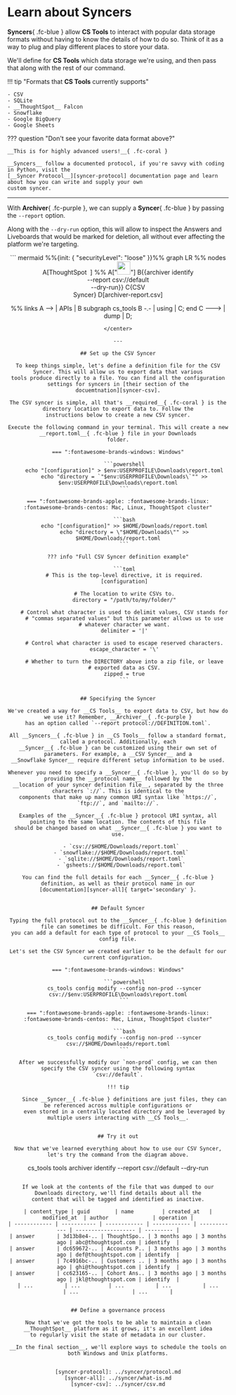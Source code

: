<style>
  /* Hide the "Edit on Github" button */
  .md-content__button { display: none; }

  /* Make better use of whitespace for supported syncers */
  .admonition.tip > ul { columns: 3; }
</style>

# Learn about Syncers

__Syncers__{ .fc-blue } allow __CS Tools__ to interact with popular data storage formats without having to know the
details of how to do so. Think of it as a way to plug and play different places to store your data.

We'll define for __CS Tools__ which data storage we're using, and then pass that along with the rest of our command.

!!! tip "Formats that __CS Tools__ currently supports"

    - CSV
    - SQLite
    - __ThoughtSpot__ Falcon
    - Snowflake
    - Google BigQuery
    - Google Sheets

??? question "Don't see your favorite data format above?"

    __This is for highly advanced users!__{ .fc-coral }

    __Syncers__ follow a documented protocol, if you're savvy with coding in Python, visit the
    [__Syncer Protocol__][syncer-protocol] documentation page and learn about how you can write and supply your own
    custom syncer.

---

With __Archiver__{ .fc-purple }, we can supply a __Syncer__{ .fc-blue } by passing the `--report` option.

Along with the `--dry-run` option, this will allow to inspect the Answers and Liveboards that would be marked for
deletion, all without ever affecting the platform we're targeting.

<center>
``` mermaid
  %%{init: { "securityLevel": "loose" }}%%
graph LR
  %% nodes
  A[ThoughtSpot &#8203 ]
  %% A["<img src='https://imageio.forbes.com/specials-images/imageserve/5d7912fb0762110008c1ec70/0x0.jpg'; width='30' />"]
  B{{archiver identify<br/>--report csv://default<br/>--dry-run}}
  C{CSV<br/>Syncer}
  D[archiver-report.csv]

  %% links
  A --> | APIs | B
  subgraph cs_tools
  B -.- | using | C;
  end
  C ---> | dump | D;
```
</center>

---

## Set up the CSV Syncer

To keep things simple, let's define a definition file for the CSV Syncer. This will allow us to export data that various
tools produce directly to a file. You can find all the configuration settings for syncers in [their section of the
docuemtnation][syncer-csv].

The CSV syncer is simple, all that's __required__{ .fc-coral } is the directory location to export data to. Follow the
instructions below to create a new CSV syncer.

Execute the following command in your terminal. This will create a new __report.toml__{ .fc-blue } file in your Downloads
folder.

=== ":fontawesome-brands-windows: Windows"

    ```powershell
    echo "[configuration]" > $env:USERPROFILE\Downloads\report.toml
    echo "directory = `"$env:USERPROFILE\Downloads\`"" >> $env:USERPROFILE\Downloads\report.toml
    ```

=== ":fontawesome-brands-apple: :fontawesome-brands-linux: :fontawesome-brands-centos: Mac, Linux, ThoughtSpot cluster"

    ```bash
    echo "[configuration]" >> $HOME/Downloads/report.toml
    echo "directory = \"$HOME/Downloads\"" >> $HOME/Downloads/report.toml
    ```

??? info "Full CSV Syncer definition example"

    ```toml
    # This is the top-level directive, it is required.
    [configuration]

    # The location to write CSVs to.
    directory = "/path/to/my/folder/"
    
    # Control what character is used to delimit values, CSV stands for
    # "commas separated values" but this parameter allows us to use
    # whatever character we want.
    delimiter = '|'
    
    # Control what character is used to escape reserved characters.
    escape_character = '\'
    
    # Whether to turn the DIRECTORY above into a zip file, or leave
    # exported data as CSV.
    zipped = true
    ```


## Specifying the Syncer

We've created a way for __CS Tools__ to export data to CSV, but how do we use it? Remember, __Archiver__{ .fc-purple }
has an option called `--report protocol://DEFINITION.toml`.

All __Syncers__{ .fc-blue } in __CS Tools__ follow a standard format, called a protocol. Additionally, each
__Syncer__{ .fc-blue } can be customized using their own set of parameters. For example, a __CSV Syncer__ and a
__Snowflake Syncer__ require different setup information to be used.

Whenever you need to specify a __Syncer__{ .fc-blue }, you'll do so by providing the __protocol name__ followed by the
__location of your syncer definition file__, separated by the three characters `://`. This is identical to the
components that make up many common URI syntax like `https://`, `ftp://`, and `mailto://`.

Examples of the __Syncer__{ .fc-blue } protocol URI syntax, all pointing to the same location. The contents of this file
should be changed based on what __Syncer__{ .fc-blue } you want to use.

  - `csv://$HOME/Downloads/report.toml`
  - `snowflake://$HOME/Downloads/report.toml`
  - `sqlite://$HOME/Downloads/report.toml`
  - `gsheets://$HOME/Downloads/report.toml`

You can find the full details for each __Syncer__{ .fc-blue } definition, as well as their protocol name in our
[documentation][syncer-all]{ target='secondary' }.


## Default Syncer

Typing the full protocol out to the __Syncer__{ .fc-blue } definition file can sometimes be difficult. For this reason,
you can add a default for each type of protocol to your __CS Tools__ config file.

Let's set the CSV Syncer we created earlier to be the default for our current configuration.

=== ":fontawesome-brands-windows: Windows"

    ```powershell
    cs_tools config modify --config non-prod --syncer csv://$env:USERPROFILE\Downloads\report.toml
    ```

=== ":fontawesome-brands-apple: :fontawesome-brands-linux: :fontawesome-brands-centos: Mac, Linux, ThoughtSpot cluster"

    ```bash
    cs_tools config modify --config non-prod --syncer csv://$HOME/Downloads/report.toml
    ```

After we successfully modify our `non-prod` config, we can then specify the CSV syncer using the following syntax
`csv://default`.

!!! tip

    Since __Syncer__{ .fc-blue } definitions are just files, they can be referenced across multiple configurations or
    even stored in a centrally located directory and be leveraged by multiple users interacting with __CS Tools__.


## Try it out

Now that we've learned everything about how to use our CSV Syncer, let's try the command from the diagram above.

```
cs_tools tools archiver identify
--report csv://default
--dry-run
```

If we look at the contents of the file that was dumped to our Downloads directory, we'll find details about all the
content that will be tagged and identified as inactive.

| content_type | guid        | name         | created_at   | modified_at  | author              | operation |
| ------------ | ----------- | ------------ | ------------ | ------------ | ------------------- | --------- |
| answer       | 3d13b8e4-.. | ThoughtSpo.. | 3 months ago | 3 months ago | abc@thoughtspot.com | identify  |
| answer       | dc659672-.. | Accounts P.. | 3 months ago | 3 months ago | def@thoughtspot.com | identify  |
| answer       | 7c4916bc-.. | Customers .. | 3 months ago | 3 months ago | ghi@thoughtspot.com | identify  |
| answer       | cc623165-.. | Cohort Ans.. | 3 months ago | 3 months ago | jkl@thoughtspot.com | identify  |
| ...          | ...         | ...          | ...          | ...          | ...                 | ...       |


## Define a governance process

Now that we've got the tools to be able to maintain a clean __ThoughtSpot__ platform as it grows, it's an excellent idea
to regularly visit the state of metadata in our cluster.

__In the final section__, we'll explore ways to schedule the tools on both Windows and Unix platforms.


[syncer-protocol]: ../syncer/protocol.md
[syncer-all]: ../syncer/what-is.md
[syncer-csv]: ../syncer/csv.md
